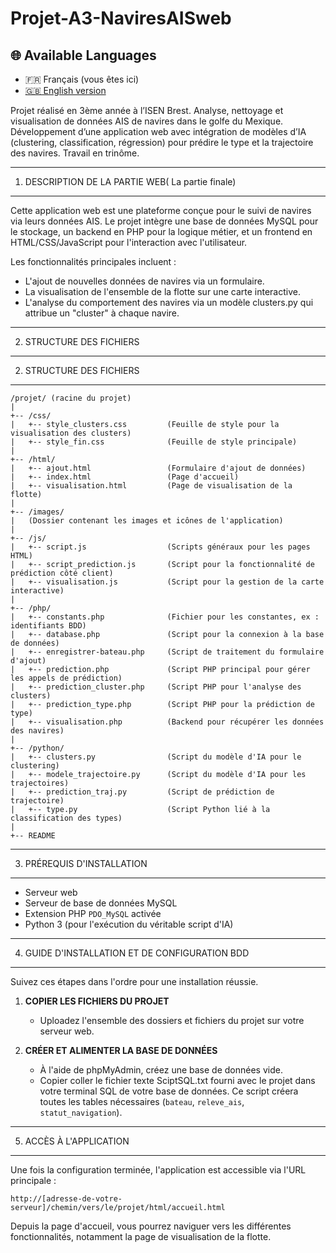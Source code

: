 # Projet-A3-NaviresAISweb

## 🌐 Available Languages
- 🇫🇷 Français (vous êtes ici)
- [🇬🇧 English version](README_EN.md)

Projet réalisé en 3ème année à l’ISEN Brest. Analyse, nettoyage et visualisation de données AIS de navires dans le golfe du Mexique. Développement d’une application web avec intégration de modèles d’IA (clustering, classification, régression) pour prédire le type et la trajectoire des navires. Travail en trinôme.

-----------------------------
1. DESCRIPTION DE LA PARTIE WEB( La partie finale)
-----------------------------

Cette application web est une plateforme conçue pour le suivi de navires via leurs données AIS. Le projet intègre une base de données MySQL pour le stockage, un backend en PHP pour la logique métier, et un frontend en HTML/CSS/JavaScript pour l'interaction avec l'utilisateur.

Les fonctionnalités principales incluent :
- L'ajout de nouvelles données de navires via un formulaire.
- La visualisation de l'ensemble de la flotte sur une carte interactive.
- L'analyse du comportement des navires via un modèle clusters.py qui attribue un "cluster" à chaque navire.

-----------------------------
2. STRUCTURE DES FICHIERS
-----------------------------
2. STRUCTURE DES FICHIERS
-----------------------------
```
/projet/ (racine du projet)
|
+-- /css/
|   +-- style_clusters.css         (Feuille de style pour la visualisation des clusters)
|   +-- style_fin.css              (Feuille de style principale)
|
+-- /html/
|   +-- ajout.html                 (Formulaire d'ajout de données)
|   +-- index.html                 (Page d'accueil)
|   +-- visualisation.html         (Page de visualisation de la flotte)
|
+-- /images/
|   (Dossier contenant les images et icônes de l'application)
|
+-- /js/
|   +-- script.js                  (Scripts généraux pour les pages HTML)
|   +-- script_prediction.js       (Script pour la fonctionnalité de prédiction côté client)
|   +-- visualisation.js           (Script pour la gestion de la carte interactive)
|
+-- /php/
|   +-- constants.php              (Fichier pour les constantes, ex : identifiants BDD)
|   +-- database.php               (Script pour la connexion à la base de données)
|   +-- enregistrer-bateau.php     (Script de traitement du formulaire d'ajout)
|   +-- prediction.php             (Script PHP principal pour gérer les appels de prédiction)
|   +-- prediction_cluster.php     (Script PHP pour l'analyse des clusters)
|   +-- prediction_type.php        (Script PHP pour la prédiction de type)
|   +-- visualisation.php          (Backend pour récupérer les données des navires)
|
+-- /python/
|   +-- clusters.py                (Script du modèle d'IA pour le clustering)
|   +-- modele_trajectoire.py      (Script du modèle d'IA pour les trajectoires)
|   +-- prediction_traj.py         (Script de prédiction de trajectoire)
|   +-- type.py                    (Script Python lié à la classification des types)
|
+-- README
```

-----------------------------
3. PRÉREQUIS D'INSTALLATION
-----------------------------
- Serveur web 
- Serveur de base de données MySQL
- Extension PHP `PDO_MySQL` activée
- Python 3 (pour l'exécution du véritable script d'IA)
-----------------------------
4. GUIDE D'INSTALLATION ET DE CONFIGURATION BDD
-----------------------------

Suivez ces étapes dans l'ordre pour une installation réussie.

1.  **COPIER LES FICHIERS DU PROJET**
    - Uploadez l'ensemble des dossiers et fichiers du projet sur votre serveur web.

2.  **CRÉER ET ALIMENTER LA BASE DE DONNÉES**
    - À l'aide de phpMyAdmin, créez une base de données vide.
    - Copier coller le fichier texte SciptSQL.txt fourni avec le projet dans votre terminal SQL de votre base de données. Ce script créera toutes les tables nécessaires (`bateau`, `releve_ais`, `statut_navigation`).

-----------------------------
5. ACCÈS À L'APPLICATION
-----------------------------

Une fois la configuration terminée, l'application est accessible via l'URL principale :

`http://[adresse-de-votre-serveur]/chemin/vers/le/projet/html/accueil.html`

Depuis la page d'accueil, vous pourrez naviguer vers les différentes fonctionnalités, notamment la page de visualisation de la flotte.


